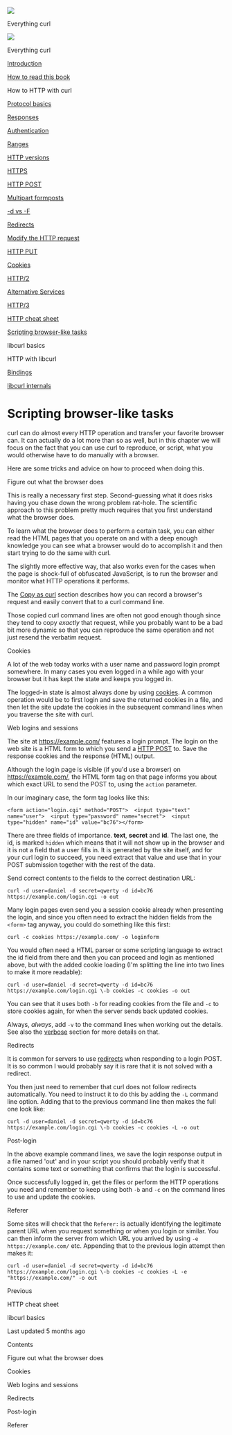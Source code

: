 <a href="../index.html" class="link-a079aa82--primary-53a25e66--logoLink-10d08504"></a>

<img src="https://gblobscdn.gitbook.com/orgs%2F-LxuH0qSm4xO9nWfEBlB%2Favatar.png?alt=media" class="image-67b14f24--avatar-1c1d03ec" />

<span class="text-4505230f--UIH400-4e41e82a--textContentFamily-49a318e1--spaceNameText-677c2969">Everything curl</span>

<a href="../index.html" class="link-a079aa82--primary-53a25e66--logoLink-10d08504"></a>

<img src="https://gblobscdn.gitbook.com/orgs%2F-LxuH0qSm4xO9nWfEBlB%2Favatar.png?alt=media" class="image-67b14f24--avatar-1c1d03ec" />

<span class="text-4505230f--UIH400-4e41e82a--textContentFamily-49a318e1--spaceNameText-677c2969">Everything curl</span>

<a href="../index.html" class="navButton-94f2579c--navButtonClickable-161b88ca"><span class="text-4505230f--UIH300-2063425d--textContentFamily-49a318e1--navButtonLabel-14a4968f">Introduction</span></a>

<a href="../how-to-read.html" class="navButton-94f2579c--navButtonClickable-161b88ca"><span class="text-4505230f--UIH300-2063425d--textContentFamily-49a318e1--navButtonLabel-14a4968f">How to read this book</span></a>





<span class="text-4505230f--UIH300-2063425d--textContentFamily-49a318e1--navButtonLabel-14a4968f">How to HTTP with curl</span>

<a href="basics.html" class="navButton-94f2579c--pageItemWithChildrenNested-2c5d8183--navButtonClickable-161b88ca"><span class="text-4505230f--UIH300-2063425d--textContentFamily-49a318e1--navButtonLabel-14a4968f">Protocol basics</span></a>

<a href="response.html" class="navButton-94f2579c--pageItemWithChildrenNested-2c5d8183--navButtonClickable-161b88ca"><span class="text-4505230f--UIH300-2063425d--textContentFamily-49a318e1--navButtonLabel-14a4968f">Responses</span></a>

<a href="auth.html" class="navButton-94f2579c--pageItemWithChildrenNested-2c5d8183--navButtonClickable-161b88ca"><span class="text-4505230f--UIH300-2063425d--textContentFamily-49a318e1--navButtonLabel-14a4968f">Authentication</span></a>

<a href="ranges.html" class="navButton-94f2579c--pageItemWithChildrenNested-2c5d8183--navButtonClickable-161b88ca"><span class="text-4505230f--UIH300-2063425d--textContentFamily-49a318e1--navButtonLabel-14a4968f">Ranges</span></a>

<a href="versions.html" class="navButton-94f2579c--pageItemWithChildrenNested-2c5d8183--navButtonClickable-161b88ca"><span class="text-4505230f--UIH300-2063425d--textContentFamily-49a318e1--navButtonLabel-14a4968f">HTTP versions</span></a>

<a href="https.html" class="navButton-94f2579c--pageItemWithChildrenNested-2c5d8183--navButtonClickable-161b88ca"><span class="text-4505230f--UIH300-2063425d--textContentFamily-49a318e1--navButtonLabel-14a4968f">HTTPS</span></a>

<a href="post.html" class="navButton-94f2579c--pageItemWithChildrenNested-2c5d8183--navButtonClickable-161b88ca"><span class="text-4505230f--UIH300-2063425d--textContentFamily-49a318e1--navButtonLabel-14a4968f">HTTP POST</span></a>

<a href="multipart.html" class="navButton-94f2579c--pageItemWithChildrenNested-2c5d8183--navButtonClickable-161b88ca"><span class="text-4505230f--UIH300-2063425d--textContentFamily-49a318e1--navButtonLabel-14a4968f">Multipart formposts</span></a>

<a href="postvspost.html" class="navButton-94f2579c--pageItemWithChildrenNested-2c5d8183--navButtonClickable-161b88ca"><span class="text-4505230f--UIH300-2063425d--textContentFamily-49a318e1--navButtonLabel-14a4968f">-d vs -F</span></a>

<a href="redirects.html" class="navButton-94f2579c--pageItemWithChildrenNested-2c5d8183--navButtonClickable-161b88ca"><span class="text-4505230f--UIH300-2063425d--textContentFamily-49a318e1--navButtonLabel-14a4968f">Redirects</span></a>

<a href="requests.html" class="navButton-94f2579c--pageItemWithChildrenNested-2c5d8183--navButtonClickable-161b88ca"><span class="text-4505230f--UIH300-2063425d--textContentFamily-49a318e1--navButtonLabel-14a4968f">Modify the HTTP request</span></a>

<a href="put.html" class="navButton-94f2579c--pageItemWithChildrenNested-2c5d8183--navButtonClickable-161b88ca"><span class="text-4505230f--UIH300-2063425d--textContentFamily-49a318e1--navButtonLabel-14a4968f">HTTP PUT</span></a>

<a href="cookies.html" class="navButton-94f2579c--pageItemWithChildrenNested-2c5d8183--navButtonClickable-161b88ca"><span class="text-4505230f--UIH300-2063425d--textContentFamily-49a318e1--navButtonLabel-14a4968f">Cookies</span></a>

<a href="http2.html" class="navButton-94f2579c--pageItemWithChildrenNested-2c5d8183--navButtonClickable-161b88ca"><span class="text-4505230f--UIH300-2063425d--textContentFamily-49a318e1--navButtonLabel-14a4968f">HTTP/2</span></a>

<a href="altsvc.html" class="navButton-94f2579c--pageItemWithChildrenNested-2c5d8183--navButtonClickable-161b88ca"><span class="text-4505230f--UIH300-2063425d--textContentFamily-49a318e1--navButtonLabel-14a4968f">Alternative Services</span></a>

<a href="http3.html" class="navButton-94f2579c--pageItemWithChildrenNested-2c5d8183--navButtonClickable-161b88ca"><span class="text-4505230f--UIH300-2063425d--textContentFamily-49a318e1--navButtonLabel-14a4968f">HTTP/3</span></a>

<a href="cheatsheet.html" class="navButton-94f2579c--pageItemWithChildrenNested-2c5d8183--navButtonClickable-161b88ca"><span class="text-4505230f--UIH300-2063425d--textContentFamily-49a318e1--navButtonLabel-14a4968f">HTTP cheat sheet</span></a>

<a href="browserlike.html" class="navButton-94f2579c--pageItemWithChildrenNested-2c5d8183--navButtonClickable-161b88ca--navButtonOpened-6a88552e"><span class="text-4505230f--UIH300-2063425d--textContentFamily-49a318e1--navButtonLabel-14a4968f">Scripting browser-like tasks</span></a>

<span class="text-4505230f--UIH300-2063425d--textContentFamily-49a318e1--navButtonLabel-14a4968f">libcurl basics</span>

<span class="text-4505230f--UIH300-2063425d--textContentFamily-49a318e1--navButtonLabel-14a4968f">HTTP with libcurl</span>

<a href="../bindings.html" class="navButton-94f2579c--navButtonClickable-161b88ca"><span class="text-4505230f--UIH300-2063425d--textContentFamily-49a318e1--navButtonLabel-14a4968f">Bindings</span></a>

<a href="../internals.html" class="navButton-94f2579c--navButtonClickable-161b88ca"><span class="text-4505230f--UIH300-2063425d--textContentFamily-49a318e1--navButtonLabel-14a4968f">libcurl internals</span></a>

<a href="../bookindex.html" class="navButton-94f2579c--navButtonClickable-161b88ca"><span class="text-4505230f--UIH300-2063425d--textContentFamily-49a318e1--navButtonLabel-14a4968f"></span></a>





# <span class="text-4505230f--DisplayH900-bfb998fa--textContentFamily-49a318e1">Scripting browser-like tasks</span>

<span class="text-4505230f--UIH300-2063425d--textUIFamily-5ebd8e40--text-8ee2c8b2"></span>

<span class="text-4505230f--UIH300-2063425d--textUIFamily-5ebd8e40--text-8ee2c8b2"></span>

<span class="text-4505230f--TextH400-3033861f--textContentFamily-49a318e1"><span data-key="b40e1667964c4fec8997999b0248080f"><span data-offset-key="b40e1667964c4fec8997999b0248080f:0">curl can do almost every HTTP operation and transfer your favorite browser can. It can actually do a lot more than so as well, but in this chapter we will focus on the fact that you can use curl to reproduce, or script, what you would otherwise have to do manually with a browser.</span></span></span>

<span class="text-4505230f--TextH400-3033861f--textContentFamily-49a318e1"><span data-key="1434c83f98664e9eb9ad69adb3ebd4c8"><span data-offset-key="1434c83f98664e9eb9ad69adb3ebd4c8:0">Here are some tricks and advice on how to proceed when doing this.</span></span></span>

<span class="text-4505230f--HeadingH700-04e1a2a3--textContentFamily-49a318e1"><span data-key="949c3465f61c4a4ba6f6836dd51a25c8"><span data-offset-key="949c3465f61c4a4ba6f6836dd51a25c8:0">Figure out what the browser does</span></span></span>

<span class="text-4505230f--TextH400-3033861f--textContentFamily-49a318e1"><span data-key="2ed8fa44535f4670a3e71bd7fe55c1c4"><span data-offset-key="2ed8fa44535f4670a3e71bd7fe55c1c4:0">This is really a necessary first step. Second-guessing what it does risks having you chase down the wrong problem rat-hole. The scientific approach to this problem pretty much requires that you first understand what the browser does.</span></span></span>

<span class="text-4505230f--TextH400-3033861f--textContentFamily-49a318e1"><span data-key="1e19e72b96c84dedb3494bc51d9029b5"><span data-offset-key="1e19e72b96c84dedb3494bc51d9029b5:0">To learn what the browser does to perform a certain task, you can either read the HTML pages that you operate on and with a deep enough knowledge you can see what a browser would do to accomplish it and then start trying to do the same with curl.</span></span></span>

<span class="text-4505230f--TextH400-3033861f--textContentFamily-49a318e1"><span data-key="4ab91a86c4f042908c1db6d8c082058e"><span data-offset-key="4ab91a86c4f042908c1db6d8c082058e:0">The slightly more effective way, that also works even for the cases when the page is shock-full of obfuscated JavaScript, is to run the browser and monitor what HTTP operations it performs.</span></span></span>

<span class="text-4505230f--TextH400-3033861f--textContentFamily-49a318e1"><span data-key="088d420e13544330a8013790a669dda5"><span data-offset-key="088d420e13544330a8013790a669dda5:0">The </span></span><a href="https://github.com/bagder/everything-curl/tree/445637a546155b529e80ede5508ba008729d4dbc/http/usingcurl-copyas.md" class="link-a079aa82--primary-53a25e66--link-faf6c434"><span data-key="2e1378900b534a4b8d5efc5648135834"><span data-offset-key="2e1378900b534a4b8d5efc5648135834:0">Copy as curl</span></span></a><span data-key="dfae49394d8f4711879f028fd3148ecc"><span data-offset-key="dfae49394d8f4711879f028fd3148ecc:0"> section describes how you can record a browser's request and easily convert that to a curl command line.</span></span></span>

<span class="text-4505230f--TextH400-3033861f--textContentFamily-49a318e1"><span data-key="6c33bf66d6014f4ab352a295e6132c7b"><span data-offset-key="6c33bf66d6014f4ab352a295e6132c7b:0">Those copied curl command lines are often not good enough though since they tend to copy </span><span data-offset-key="6c33bf66d6014f4ab352a295e6132c7b:1">_exactly_</span><span data-offset-key="6c33bf66d6014f4ab352a295e6132c7b:2"> that request, while you probably want to be a bad bit more dynamic so that you can reproduce the same operation and not just resend the verbatim request.</span></span></span>

<span class="text-4505230f--HeadingH700-04e1a2a3--textContentFamily-49a318e1"><span data-key="a6b92b924c1744fd82530c8ec7374133"><span data-offset-key="a6b92b924c1744fd82530c8ec7374133:0">Cookies</span></span></span>

<span class="text-4505230f--TextH400-3033861f--textContentFamily-49a318e1"><span data-key="a66491ecd7074ec2a757544efa0c4866"><span data-offset-key="a66491ecd7074ec2a757544efa0c4866:0">A lot of the web today works with a user name and password login prompt somewhere. In many cases you even logged in a while ago with your browser but it has kept the state and keeps you logged in.</span></span></span>

<span class="text-4505230f--TextH400-3033861f--textContentFamily-49a318e1"><span data-key="ce935ca6a7594073a20e1685a5af4851"><span data-offset-key="ce935ca6a7594073a20e1685a5af4851:0">The logged-in state is almost always done by using </span></span><a href="https://github.com/bagder/everything-curl/tree/445637a546155b529e80ede5508ba008729d4dbc/http/http-cookies.md" class="link-a079aa82--primary-53a25e66--link-faf6c434"><span data-key="46aae0be63f04b92bf16bc7272acc904"><span data-offset-key="46aae0be63f04b92bf16bc7272acc904:0">cookies</span></span></a><span data-key="a66da7af5f184ff8974a1da55bb60b2a"><span data-offset-key="a66da7af5f184ff8974a1da55bb60b2a:0">. A common operation would be to first login and save the returned cookies in a file, and then let the site update the cookies in the subsequent command lines when you traverse the site with curl.</span></span></span>

<span class="text-4505230f--HeadingH700-04e1a2a3--textContentFamily-49a318e1"><span data-key="672c021ef16d4eb88bf5bc2aadd53f8e"><span data-offset-key="672c021ef16d4eb88bf5bc2aadd53f8e:0">Web logins and sessions</span></span></span>

<span class="text-4505230f--TextH400-3033861f--textContentFamily-49a318e1"><span data-key="99a0a2adafdb4560add8da6aecdedbc6"><span data-offset-key="99a0a2adafdb4560add8da6aecdedbc6:0">The site at </span></span><a href="https://example.com/" class="link-a079aa82--primary-53a25e66--link-faf6c434"><span data-key="31c05d1c3ec34cda8931d29e914f99f0"><span data-offset-key="31c05d1c3ec34cda8931d29e914f99f0:0">https://example.com/</span></span></a><span data-key="6031f82c6a1b4528a907e2e0f9011339"><span data-offset-key="6031f82c6a1b4528a907e2e0f9011339:0"> features a login prompt. The login on the web site is a HTML form to which you send a </span></span><a href="https://github.com/bagder/everything-curl/tree/445637a546155b529e80ede5508ba008729d4dbc/http/http-post.md" class="link-a079aa82--primary-53a25e66--link-faf6c434"><span data-key="6b540e09caa540bea6fd9340b530f737"><span data-offset-key="6b540e09caa540bea6fd9340b530f737:0">HTTP POST</span></span></a><span data-key="073303cbe47042daaed9cfbd038eb548"><span data-offset-key="073303cbe47042daaed9cfbd038eb548:0"> to. Save the response cookies and the response (HTML) output.</span></span></span>

<span class="text-4505230f--TextH400-3033861f--textContentFamily-49a318e1"><span data-key="0253fd7023864bd8b8c6ba080645f424"><span data-offset-key="0253fd7023864bd8b8c6ba080645f424:0">Although the login page is visible (if you'd use a browser) on </span></span><a href="https://example.com/" class="link-a079aa82--primary-53a25e66--link-faf6c434"><span data-key="4ed68a54201b458c81c4598311d2b73a"><span data-offset-key="4ed68a54201b458c81c4598311d2b73a:0">https://example.com/</span></span></a><span data-key="7553d3afb52442e99e0f391851e75b3f"><span data-offset-key="7553d3afb52442e99e0f391851e75b3f:0">, the HTML form tag on that page informs you about which exact URL to send the POST to, using the </span><span data-offset-key="7553d3afb52442e99e0f391851e75b3f:1">`action`</span><span data-offset-key="7553d3afb52442e99e0f391851e75b3f:2"> parameter.</span></span></span>

<span class="text-4505230f--TextH400-3033861f--textContentFamily-49a318e1"><span data-key="e84443d169b5432d98a9e10dc06c6050"><span data-offset-key="e84443d169b5432d98a9e10dc06c6050:0">In our imaginary case, the form tag looks like this:</span></span></span>

    <form action="login.cgi" method="POST">  <input type="text" name="user">  <input type="password" name="secret">  <input type="hidden" name="id" value="bc76"></form>

<span class="text-4505230f--TextH400-3033861f--textContentFamily-49a318e1"><span data-key="1b44938c72f54575893a73d924718df2"><span data-offset-key="1b44938c72f54575893a73d924718df2:0">There are three fields of importance. </span><span data-offset-key="1b44938c72f54575893a73d924718df2:1">**text**</span><span data-offset-key="1b44938c72f54575893a73d924718df2:2">, </span><span data-offset-key="1b44938c72f54575893a73d924718df2:3">**secret**</span><span data-offset-key="1b44938c72f54575893a73d924718df2:4"> and </span><span data-offset-key="1b44938c72f54575893a73d924718df2:5">**id**</span><span data-offset-key="1b44938c72f54575893a73d924718df2:6">. The last one, the id, is marked </span><span data-offset-key="1b44938c72f54575893a73d924718df2:7">`hidden`</span><span data-offset-key="1b44938c72f54575893a73d924718df2:8"> which means that it will not show up in the browser and it is not a field that a user fills in. It is generated by the site itself, and for your curl login to succeed, you need extract that value and use that in your POST submission together with the rest of the data.</span></span></span>

<span class="text-4505230f--TextH400-3033861f--textContentFamily-49a318e1"><span data-key="0f5d7b7898804adb9629419de75ec7ce"><span data-offset-key="0f5d7b7898804adb9629419de75ec7ce:0">Send correct contents to the fields to the correct destination URL:</span></span></span>

    curl -d user=daniel -d secret=qwerty -d id=bc76 https://example.com/login.cgi -o out

<span class="text-4505230f--TextH400-3033861f--textContentFamily-49a318e1"><span data-key="f89e83a2c615402ea2b767035da4ade5"><span data-offset-key="f89e83a2c615402ea2b767035da4ade5:0">Many login pages even send you a session cookie already when presenting the login, and since you often need to extract the hidden fields from the </span><span data-offset-key="f89e83a2c615402ea2b767035da4ade5:1">`<form>`</span><span data-offset-key="f89e83a2c615402ea2b767035da4ade5:2"> tag anyway, you could do something like this first:</span></span></span>

    curl -c cookies https://example.com/ -o loginform

<span class="text-4505230f--TextH400-3033861f--textContentFamily-49a318e1"><span data-key="5249413fb39345598b148740453c77ae"><span data-offset-key="5249413fb39345598b148740453c77ae:0">You would often need a HTML parser or some scripting language to extract the id field from there and then you can proceed and login as mentioned above, but with the added cookie loading (I'm splitting the line into two lines to make it more readable):</span></span></span>

    curl -d user=daniel -d secret=qwerty -d id=bc76 https://example.com/login.cgi \-b cookies -c cookies -o out

<span class="text-4505230f--TextH400-3033861f--textContentFamily-49a318e1"><span data-key="4e8fce7fa9c34f4c901d09456983cf5e"><span data-offset-key="4e8fce7fa9c34f4c901d09456983cf5e:0">You can see that it uses both </span><span data-offset-key="4e8fce7fa9c34f4c901d09456983cf5e:1">`-b`</span><span data-offset-key="4e8fce7fa9c34f4c901d09456983cf5e:2"> for reading cookies from the file and </span><span data-offset-key="4e8fce7fa9c34f4c901d09456983cf5e:3">`-c`</span><span data-offset-key="4e8fce7fa9c34f4c901d09456983cf5e:4"> to store cookies again, for when the server sends back updated cookies.</span></span></span>

<span class="text-4505230f--TextH400-3033861f--textContentFamily-49a318e1"><span data-key="34670e14384d474786da4afe44f6eb28"><span data-offset-key="34670e14384d474786da4afe44f6eb28:0">Always, </span><span data-offset-key="34670e14384d474786da4afe44f6eb28:1">_always_</span><span data-offset-key="34670e14384d474786da4afe44f6eb28:2">, add </span><span data-offset-key="34670e14384d474786da4afe44f6eb28:3">`-v`</span><span data-offset-key="34670e14384d474786da4afe44f6eb28:4"> to the command lines when working out the details. See also the </span></span><a href="https://github.com/bagder/everything-curl/tree/445637a546155b529e80ede5508ba008729d4dbc/http/usingcurl-verbose.md" class="link-a079aa82--primary-53a25e66--link-faf6c434"><span data-key="98bc4db7ef17427ea10add158eb1850c"><span data-offset-key="98bc4db7ef17427ea10add158eb1850c:0">verbose</span></span></a><span data-key="8e78a04710b640ccaf823c953e45d95a"><span data-offset-key="8e78a04710b640ccaf823c953e45d95a:0"> section for more details on that.</span></span></span>

<span class="text-4505230f--HeadingH700-04e1a2a3--textContentFamily-49a318e1"><span data-key="29b5258d693e4acf921caabc9f498d24"><span data-offset-key="29b5258d693e4acf921caabc9f498d24:0">Redirects</span></span></span>

<span class="text-4505230f--TextH400-3033861f--textContentFamily-49a318e1"><span data-key="72ba428157df415aacc505d8f6c1ecd1"><span data-offset-key="72ba428157df415aacc505d8f6c1ecd1:0">It is common for servers to use </span></span><a href="https://github.com/bagder/everything-curl/tree/445637a546155b529e80ede5508ba008729d4dbc/http/http-redirects.md" class="link-a079aa82--primary-53a25e66--link-faf6c434"><span data-key="605b373ffc3442aeb63a38c87a5ca204"><span data-offset-key="605b373ffc3442aeb63a38c87a5ca204:0">redirects</span></span></a><span data-key="82955c1780e2491691d6237013fa4372"><span data-offset-key="82955c1780e2491691d6237013fa4372:0"> when responding to a login POST. It is so common I would probably say it is rare that it is not solved with a redirect.</span></span></span>

<span class="text-4505230f--TextH400-3033861f--textContentFamily-49a318e1"><span data-key="7b554020d8f0428f915455fa45b16b6d"><span data-offset-key="7b554020d8f0428f915455fa45b16b6d:0">You then just need to remember that curl does not follow redirects automatically. You need to instruct it to do this by adding the </span><span data-offset-key="7b554020d8f0428f915455fa45b16b6d:1">`-L`</span><span data-offset-key="7b554020d8f0428f915455fa45b16b6d:2"> command line option. Adding that to the previous command line then makes the full one look like:</span></span></span>

    curl -d user=daniel -d secret=qwerty -d id=bc76 https://example.com/login.cgi \-b cookies -c cookies -L -o out

<span class="text-4505230f--HeadingH700-04e1a2a3--textContentFamily-49a318e1"><span data-key="538da748f9c24b6e974d33886c7dac59"><span data-offset-key="538da748f9c24b6e974d33886c7dac59:0">Post-login</span></span></span>

<span class="text-4505230f--TextH400-3033861f--textContentFamily-49a318e1"><span data-key="8fa678ae92144551930956fde43fd1c3"><span data-offset-key="8fa678ae92144551930956fde43fd1c3:0">In the above example command lines, we save the login response output in a file named 'out' and in your script you should probably verify that it contains some text or something that confirms that the login is successful.</span></span></span>

<span class="text-4505230f--TextH400-3033861f--textContentFamily-49a318e1"><span data-key="ec0767091a104cada0e53c2483906189"><span data-offset-key="ec0767091a104cada0e53c2483906189:0">Once successfully logged in, get the files or perform the HTTP operations you need and remember to keep using both </span><span data-offset-key="ec0767091a104cada0e53c2483906189:1">`-b`</span><span data-offset-key="ec0767091a104cada0e53c2483906189:2"> and </span><span data-offset-key="ec0767091a104cada0e53c2483906189:3">`-c`</span><span data-offset-key="ec0767091a104cada0e53c2483906189:4"> on the command lines to use and update the cookies.</span></span></span>

<span class="text-4505230f--HeadingH700-04e1a2a3--textContentFamily-49a318e1"><span data-key="f1058ceaf131402a86fd5d62b3cd6331"><span data-offset-key="f1058ceaf131402a86fd5d62b3cd6331:0">Referer</span></span></span>

<span class="text-4505230f--TextH400-3033861f--textContentFamily-49a318e1"><span data-key="3c14beca26e64bce925e7e9b2e3b1327"><span data-offset-key="3c14beca26e64bce925e7e9b2e3b1327:0">Some sites will check that the </span><span data-offset-key="3c14beca26e64bce925e7e9b2e3b1327:1">`Referer:`</span><span data-offset-key="3c14beca26e64bce925e7e9b2e3b1327:2"> is actually identifying the legitimate parent URL when you request something or when you login or similar. You can then inform the server from which URL you arrived by using </span><span data-offset-key="3c14beca26e64bce925e7e9b2e3b1327:3">`-e https://example.com/`</span><span data-offset-key="3c14beca26e64bce925e7e9b2e3b1327:4"> etc. Appending that to the previous login attempt then makes it:</span></span></span>

    curl -d user=daniel -d secret=qwerty -d id=bc76 https://example.com/login.cgi \-b cookies -c cookies -L -e "https://example.com/" -o out

<a href="cheatsheet.html" class="reset-3c756112--card-6570f064--whiteCard-fff091a4--cardPrevious-56a5e674"></a>

<span class="text-4505230f--TextH200-a3425406--textContentFamily-49a318e1">Previous</span>

<span class="text-4505230f--UIH400-4e41e82a--textContentFamily-49a318e1">HTTP cheat sheet</span>

<a href="../libcurl.html" class="reset-3c756112--card-6570f064--whiteCard-fff091a4--cardNext-19241c42"></a>


<span class="text-4505230f--UIH400-4e41e82a--textContentFamily-49a318e1">libcurl basics</span>



<span class="text-4505230f--TextH200-a3425406--textContentFamily-49a318e1">Last updated 5 months ago</span>



<span class="text-4505230f--InfoH100-1e92e1d1--textContentFamily-49a318e1">Contents</span>

<a href="browserlike.html#figure-out-what-the-browser-does" class="reset-3c756112--menuItem-aa02f6ec--menuItemLight-757d5235--menuItemInline-173bdf97--pageTocItem-f4427024"></a>

<span class="text-4505230f--UIH300-2063425d--textContentFamily-49a318e1"><span class="text-4505230f--UIH200-50ead35f--textContentFamily-49a318e1">Figure out what the browser does</span></span>

<a href="browserlike.html#cookies" class="reset-3c756112--menuItem-aa02f6ec--menuItemLight-757d5235--menuItemInline-173bdf97--pageTocItem-f4427024"></a>

<span class="text-4505230f--UIH300-2063425d--textContentFamily-49a318e1"><span class="text-4505230f--UIH200-50ead35f--textContentFamily-49a318e1">Cookies</span></span>

<a href="browserlike.html#web-logins-and-sessions" class="reset-3c756112--menuItem-aa02f6ec--menuItemLight-757d5235--menuItemInline-173bdf97--pageTocItem-f4427024"></a>

<span class="text-4505230f--UIH300-2063425d--textContentFamily-49a318e1"><span class="text-4505230f--UIH200-50ead35f--textContentFamily-49a318e1">Web logins and sessions</span></span>

<a href="browserlike.html#redirects" class="reset-3c756112--menuItem-aa02f6ec--menuItemLight-757d5235--menuItemInline-173bdf97--pageTocItem-f4427024"></a>

<span class="text-4505230f--UIH300-2063425d--textContentFamily-49a318e1"><span class="text-4505230f--UIH200-50ead35f--textContentFamily-49a318e1">Redirects</span></span>

<a href="browserlike.html#post-login" class="reset-3c756112--menuItem-aa02f6ec--menuItemLight-757d5235--menuItemInline-173bdf97--pageTocItem-f4427024"></a>

<span class="text-4505230f--UIH300-2063425d--textContentFamily-49a318e1"><span class="text-4505230f--UIH200-50ead35f--textContentFamily-49a318e1">Post-login</span></span>

<a href="browserlike.html#referer" class="reset-3c756112--menuItem-aa02f6ec--menuItemLight-757d5235--menuItemInline-173bdf97--pageTocItem-f4427024"></a>

<span class="text-4505230f--UIH300-2063425d--textContentFamily-49a318e1"><span class="text-4505230f--UIH200-50ead35f--textContentFamily-49a318e1">Referer</span></span>
